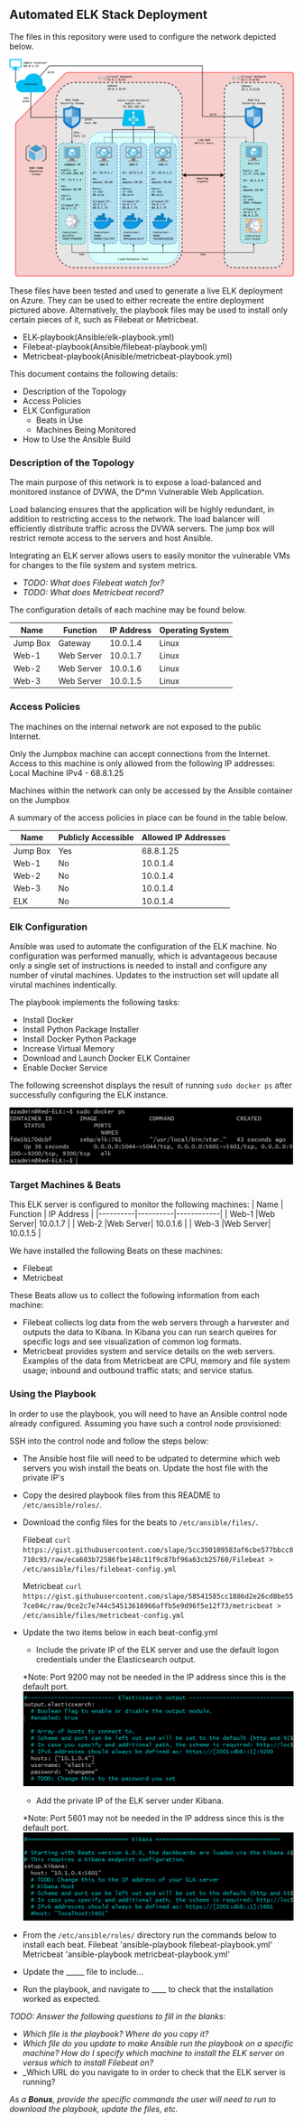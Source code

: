 ## Automated ELK Stack Deployment

The files in this repository were used to configure the network depicted below.

![TODO: Update the path with the name of your diagram](Images/Unit13ByronBartlettProject.png)

These files have been tested and used to generate a live ELK deployment on Azure. They can be used to either recreate the entire deployment pictured above. Alternatively, the playbook files may be used to install only certain pieces of it, such as Filebeat or Metricbeat.

  - ELK-playbook(Ansible/elk-playbook.yml)
  - Filebeat-playbook(Ansible/filebeat-playbook.yml)
  - Metricbeat-playbook(Anisible/metricbeat-playbook.yml)

This document contains the following details:
- Description of the Topology
- Access Policies
- ELK Configuration
  - Beats in Use
  - Machines Being Monitored
- How to Use the Ansible Build


### Description of the Topology

The main purpose of this network is to expose a load-balanced and monitored instance of DVWA, the D*mn Vulnerable Web Application.

Load balancing ensures that the application will be highly redundant, in addition to restricting access to the network. The load balancer will efficiently distribute traffic across the DVWA servers.  The jump box will restrict remote access to the servers and host Ansible.

Integrating an ELK server allows users to easily monitor the vulnerable VMs for changes to the file system and system metrics.
- _TODO: What does Filebeat watch for?_
- _TODO: What does Metricbeat record?_

The configuration details of each machine may be found below.

| Name     | Function | IP Address | Operating System |
|----------|----------|------------|------------------|
| Jump Box | Gateway  | 10.0.1.4   | Linux            |
| Web-1    |Web Server| 10.0.1.7   | Linux            |
| Web-2    |Web Server| 10.0.1.6   | Linux            |
| Web-3    |Web Server| 10.0.1.5   | Linux            |

### Access Policies

The machines on the internal network are not exposed to the public Internet. 

Only the Jumpbox machine can accept connections from the Internet. Access to this machine is only allowed from the following IP addresses: Local Machine IPv4 - 68.8.1.25

Machines within the network can only be accessed by the Ansible container on the Jumpbox

A summary of the access policies in place can be found in the table below.

| Name     | Publicly Accessible | Allowed IP Addresses |
|----------|---------------------|----------------------|
| Jump Box | Yes                 | 68.8.1.25            |
| Web-1    | No                  | 10.0.1.4             |
| Web-2    | No                  | 10.0.1.4             |
| Web-3    | No                  | 10.0.1.4             |
| ELK      | No                  | 10.0.1.4             |

### Elk Configuration

Ansible was used to automate the configuration of the ELK machine. No configuration was performed manually, which is advantageous because only a single set of instructions is needed to install and configure any number of virutal machines. Updates to the instruction set will update all virutal machines indentically. 

The playbook implements the following tasks:
- Install Docker
- Install Python Package Installer
- Install Docker Python Package
- Increase Virtual Memory
- Download and Launch Docker ELK Container
- Enable Docker Service

The following screenshot displays the result of running `sudo docker ps` after successfully configuring the ELK instance.

![ELK_Docker.png](Images/ELK_Docker.png)

### Target Machines & Beats
This ELK server is configured to monitor the following machines:
| Name     | Function | IP Address |
|----------|----------|------------|
| Web-1    |Web Server| 10.0.1.7   |
| Web-2    |Web Server| 10.0.1.6   |
| Web-3    |Web Server| 10.0.1.5   |

We have installed the following Beats on these machines:
- Filebeat
- Metricbeat

These Beats allow us to collect the following information from each machine:
- Filebeat collects log data from the web servers through a harvester and outputs the data to Kibana. In Kibana you can run search queires for specific logs and see visualization of common log formats.
- Metricbeat provides system and service details on the web servers. Examples of the data from Metricbeat are CPU, memory and file system usage; inbound and outbound traffic stats; and service status.

### Using the Playbook
In order to use the playbook, you will need to have an Ansible control node already configured. Assuming you have such a control node provisioned: 

SSH into the control node and follow the steps below:

- The Ansible host file will need to be udpated to determine which web servers you wish install the beats on. Update the host file with the private IP's 
- Copy the desired playbook files from this README to `/etc/ansible/roles/`.
- Download the config files for the beats to `/etc/ansible/files/`.

  Filebeat `curl https://gist.githubusercontent.com/slape/5cc350109583af6cbe577bbcc0710c93/raw/eca603b72586fbe148c11f9c87bf96a63cb25760/Filebeat > /etc/ansible/files/filebeat-config.yml`

  Metricbeat `curl https://gist.githubusercontent.com/slape/58541585cc1886d2e26cd8be557ce04c/raw/0ce2c7e744c54513616966affb5e9d96f5e12f73/metricbeat > /etc/ansible/files/metricbeat-config.yml` 

- Update the two items below in each beat-config.yml
  - Include the private IP of the ELK server and use the default logon credentials under the Elasticsearch output. 
  
  *Note: Port 9200 may not be needed in the IP address since this is the default port.
![Filebeat_Config_01.png](Images/filebeat_config_01.png)
  - Add the private IP of the ELK server under Kibana. 
  
  *Note: Port 5601 may not be needed in the IP address since this is the default port.
![Filebeat_Config_02.png](Images/filebeat_config_02.png)  

- From the `/etc/ansible/roles/` directory run the commands below to install each beat. 
  Filebeat 'ansible-playbook filebeat-playbook.yml'
  Metricbeat 'ansible-playbook metricbeat-playbook.yml'

 
- Update the _____ file to include...
- Run the playbook, and navigate to ____ to check that the installation worked as expected.

_TODO: Answer the following questions to fill in the blanks:_
- _Which file is the playbook? Where do you copy it?_
- _Which file do you update to make Ansible run the playbook on a specific machine? How do I specify which machine to install the ELK server on versus which to install Filebeat on?_
- _Which URL do you navigate to in order to check that the ELK server is running?

_As a **Bonus**, provide the specific commands the user will need to run to download the playbook, update the files, etc._